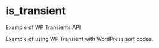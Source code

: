 is_transient
============

Example of WP Transients API

Example of using WP Transient with WordPress sort codes. 



